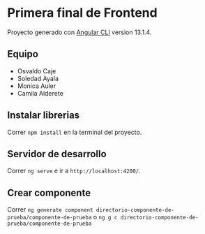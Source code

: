 # Primera final de Frontend

Proyecto generado con [Angular CLI](https://github.com/angular/angular-cli) version 13.1.4.

## Equipo
- Osvaldo Caje
- Soledad Ayala
- Monica Auler 
- Camila Alderete

## Instalar librerias 

Correr `npm install` en la terminal del proyecto.

## Servidor de desarrollo

Correr `ng serve` e ir a `http://localhost:4200/`.


## Crear componente

Correr `ng generate component directorio-componente-de-prueba/componente-de-prueba` o `ng g c directorio-componente-de-prueba/componente-de-prueba`
